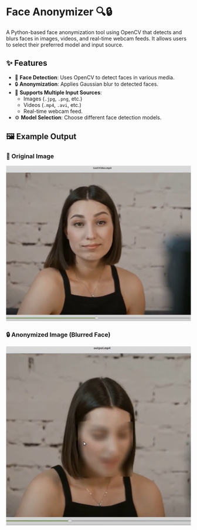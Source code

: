 # Face Anonymizer 🔍🔒

A Python-based face anonymization tool using OpenCV that detects and blurs faces in images, videos, and real-time webcam feeds. It allows users to select their preferred model and input source.

## ✨ Features
- 🔎 **Face Detection**: Uses OpenCV to detect faces in various media.
- 🔒 **Anonymization**: Applies Gaussian blur to detected faces.
- 📸 **Supports Multiple Input Sources**:
  - Images (`.jpg`, `.png`, etc.)
  - Videos (`.mp4`, `.avi`, etc.)
  - Real-time webcam feed.
- ⚙ **Model Selection**: Choose different face detection models.

## 🖼 Example Output

### 📌 Original Image
![Original Face](./screenshot_1.png)

### 🔒 Anonymized Image (Blurred Face)
![Blurred Face](./screenshot_2.png)

